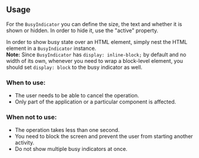 ## Usage

For the `BusyIndicator` you can define the size, the text and whether it is shown or hidden. In order to hide it, use the "active" property.  
  
In order to show busy state over an HTML element, simply nest the HTML element in a `BusyIndicator` instance.  
**Note:** Since `BusyIndicator` has `display: inline-block;` by default and no width of its own, whenever you need to wrap a block-level element, you should set `display: block` to the busy indicator as well.

### When to use:

*   The user needs to be able to cancel the operation.
*   Only part of the application or a particular component is affected.

### When not to use:

*   The operation takes less than one second.
*   You need to block the screen and prevent the user from starting another activity.
*   Do not show multiple busy indicators at once.
